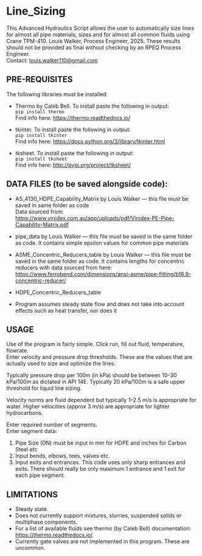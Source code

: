 # Line_Sizing

This Advanced Hydraulics Script allows the user to automatically size lines for almost all pipe materials, sizes and for almost all common fluids using Crane TPM-410. Louis Walker, Process Engineer, 2025. These results should not be provided as final without checking by an RPEQ Process Engineer.  
Contact: louis.walker110@gmail.com

## PRE-REQUISITES

The following libraries must be installed:

* Thermo by Caleb Bell. To install paste the following in output:  
  `pip install thermo`  
  Find info here: https://thermo.readthedocs.io/

* tkinter. To install paste the following in output:  
  `pip install tkinter`  
  Find info here: https://docs.python.org/3/library/tkinter.html

* tksheet. To install paste the following in output:  
  `pip install tksheet`  
  Find info here: http://pypi.org/project/tksheet/

## DATA FILES (to be saved alongside code):

* AS_4130_HDPE_Capability_Matrix by Louis Walker — this file must be saved in same folder as code  
  Data sourced from: https://www.vinidex.com.au/app/uploads/pdf/Vinidex-PE-Pipe-Capability-Matrix.pdf

* pipe_data by Louis Walker — this file must be saved in the same folder as code. It contains simple epsilon values for common pipe materials

* ASME_Concentric_Reducers_table by Louis Walker — this file must be saved in the same folder as code. It contains lengths for concentric reducers with data sourced from here:  
  https://www.ferrobend.com/dimensions/ansi-asme/pipe-fitting/b16.9-concentric-reducer/

* HDPE_Concentric_Reducers_table

* Program assumes steady state flow and does not take into account effects such as heat transfer, nor does it 

## USAGE

Use of the program is fairly simple. Click run, fill out fluid, temperature, flowrate.  
Enter velocity and pressure drop thresholds. These are the values that are actually used to size and optimize the lines.  

Typically pressure drop per 100m (in kPa) should be between 10–30 kPa/100m as dictated in API 14E. Typically 20 kPa/100m is a safe upper threshold for liquid line sizing.  

Velocity norms are fluid dependent but typically 1–2.5 m/s is appropriate for water. Higher velocities (approx 3 m/s) are appropriate for lighter hydrocarbons.

Enter required number of segments.  
Enter segment data:  
  1. Pipe Size (DN) must be input in mm for HDPE and inches for Carbon Steel etc  
  2. Input bends, elbows, tees, valves etc.  
  3. Input exits and entrances. This code uses only sharp entrances and exits. There should really be only maximum 1 entrance and 1 exit for each pipe segment.

## LIMITATIONS

* Steady state.  
* Does not currently support mixtures, slurries, suspended solids or multiphase components.  
* For a list of available fluids see thermo (by Caleb Bell) documentation: https://thermo.readthedocs.io/.  
* Currently gate valves are not implemented in this program. These are uncommon.
